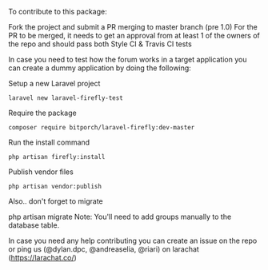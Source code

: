 To contribute to this package:

Fork the project and submit a PR merging to master branch (pre 1.0)
For the PR to be merged, it needs to get an approval from at least 1 of the owners of the repo and should pass both Style CI & Travis CI tests

In case you need to test how the forum works in a target application you can create a dummy application by doing the following:

Setup a new Laravel project

```
laravel new laravel-firefly-test
```

Require the package
```
composer require bitporch/laravel-firefly:dev-master
```

Run the install command
```
php artisan firefly:install
```

Publish vendor files
```
php artisan vendor:publish
```
Also.. don't forget to migrate

php artisan migrate
Note: You'll need to add groups manually to the database table.

In case you need any help contributing you can create an issue on the repo or ping us (@dylan.dpc, @andreaselia, @riari) on larachat (https://larachat.co/)
